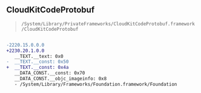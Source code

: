 ## CloudKitCodeProtobuf

> `/System/Library/PrivateFrameworks/CloudKitCodeProtobuf.framework/CloudKitCodeProtobuf`

```diff

-2220.15.0.0.0
+2230.20.1.0.0
   __TEXT.__text: 0x0
-  __TEXT.__const: 0x50
+  __TEXT.__const: 0x4a
   __DATA_CONST.__const: 0x70
   __DATA_CONST.__objc_imageinfo: 0x8
   - /System/Library/Frameworks/Foundation.framework/Foundation

```
